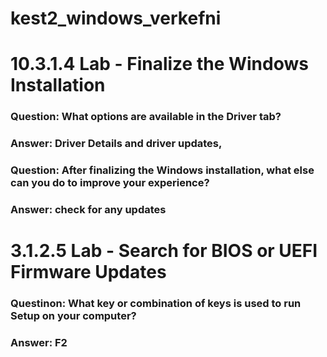 # kest2_windows_verkefni


# 10.3.1.4 Lab - Finalize the Windows Installation

### Question: What options are available in the Driver tab?
### Answer: Driver Details and driver updates, 


### Question: After finalizing the Windows installation, what else can you do to improve your experience?
### Answer: check for any updates


# 3.1.2.5 Lab - Search for BIOS or UEFI Firmware Updates

### Questinon: What key or combination of keys is used to run Setup on your computer?
### Answer: F2
